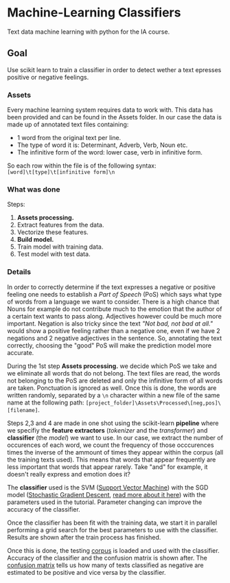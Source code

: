 # Machine-Learning Classifiers
Text data machine learning with python for the IA course.

## Goal
Use scikit learn to train a classifier in order to detect wether a text epresses positive or negative feelings.

### Assets
Every machine learning system requires data to work with. This data has been provided and can be found in the Assets folder.
In our case the data is made up of annotated text files containing:
- 1 word from the original text per line.
- The type of word it is: Determinant, Adverb, Verb, Noun etc.
- The infinitive form of the word: lower case, verb in infinitive form.

So each row within the file is of the following syntax: `[word]\t[type]\t[infinitive form]\n`

### What was done
Steps: 

1. **Assets processing.**
2. Extract features from the data.
3. Vectorize these features.
4. **Build model.**
5. Train model with training data.
6. Test model with test data.

### Details
In order to correctly determine if the text expresses a negative or positive feeling one needs to establish a *Part of Speech* (PoS) which says what type of words from a language we want to consider. There is a high chance that Nouns for example do not contribute much to the emotion that the author of a certain text wants to pass along. Adjectives however could be much more important. Negation is also tricky since the text *"Not bad, not bad at all."* would show a positive feeling rather than a negative one, even if we have 2 negations and 2 negative adjectives in the sentence. So, annotating the text correctly, choosing the "good" PoS will make the prediction model more accurate.

During the 1st step **Assets processing.** we decide which PoS we take and we eliminate all words that do not belong.
The text files are read, the words not belonging to the PoS are deleted and only the infinitive form of all words are taken. Ponctuation is ignored as well. Once this is done, the words are written randomly, separated by a `\n` character within a new file of the same name at the following path: `[project_folder]\Assets\Processed\[neg,pos]\[filename]`.

Steps 2,3 and 4 are made in one shot using the scikit-learn **pipeline** where we specifiy the **feature extractors** (*tokenizer* and the *transformer*) and **classifier** (the *model*) we want to use.
In our case, we extract the number of occurences of each word, we count the frequency of those occcurences times the inverse of the ammount of times they appear within the corpus (all the training texts used). This means that words that appear frequently are less important that words that appear rarely. Take "and" for example, it doesn't really express and emotion does it?

The **classifier** used is the SVM ([Support Vector Machine](http://scikit-learn.org/stable/modules/svm.html#svm-mathematical-formulation))  with the SGD model ([Stochastic Gradient Descent](http://scikit-learn.org/stable/modules/generated/sklearn.linear_model.SGDClassifier.html), [read more about it here](http://scikit-learn.org/stable/modules/sgd.html#sgd)) with the parameters used in the tutorial. Parameter changing can improve the accuracy of the classifier.

Once the classifier has been fit with the training data, we start it in parallel performing a grid search for the best parameters to use with the classifier. Results are shown after the train process has finished.

Once this is done, the testing [corpus](https://en.wikipedia.org/wiki/Text_corpus) is loaded and used with the classifier.
Accuracy of the classifier and the confusion matrix is shown after.
The [confusion matrix](https://en.wikipedia.org/wiki/Confusion_matrix) tells us how many of texts classified as negative are estimated to be positive and vice versa by the classifier.




